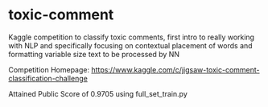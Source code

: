 # toxic-comment
Kaggle competition to classify toxic comments, first intro to really working with NLP and specifically focusing on contextual placement of words and formatting variable size text to be processed by NN

Competition Homepage:
https://www.kaggle.com/c/jigsaw-toxic-comment-classification-challenge

Attained Public Score of 0.9705 using full_set_train.py

